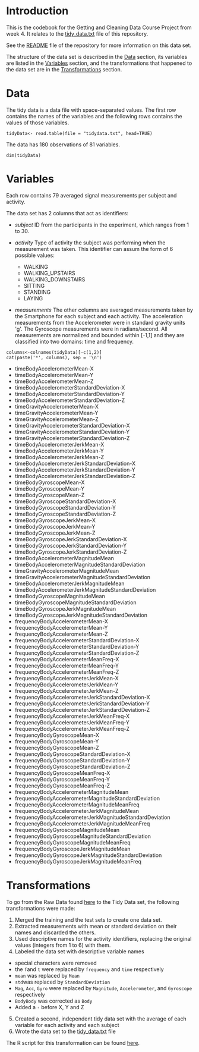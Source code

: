 # Introduction

This is the codebook for the Getting and Cleaning Data Course Project from week 4. It relates to the [tidy_data.txt](./tidy_data.txt) file of this repository.

See the [README](./README) file of the repository for more information on this data set.

The structure of the data set is described in the [Data](#data) section, its variables are listed in the [Variables](#variables) section, and the transformations that happened to the data set are in the [Transformations](#transformations) section.

# Data

The tidy data is a data file with space-separated values. The first row contains the names of the variables and the following rows contains the values of those variables.

```
tidyData<- read.table(file = "tidydata.txt", head=TRUE)
```

The data has 180 observations of 81 variables.

```
dim(tidyData)
```

# Variables

Each row contains 79 averaged signal measurements per subject and activity.

The data set has 2 columns that act as identifiers:

- *subject*
ID from the participants in the experiment, which ranges from 1 to 30.

- *activity*
Type of activity the subject was performing when the measurement was taken.
This identifier can assum the form of 6 possible values:
  - WALKING
  - WALKING_UPSTAIRS
  - WALKING_DOWNSTAIRS
  - SITTING
  - STANDING
  - LAYING
  
 - *measurements*
 The other columns are averaged measurements taken by the Smartphone for each subject and each activity.
 The acceleration measurements from the Accelerometer were in standard gravity units 'g'.
 The Gyroscope measurements were in radians/second.
 All measurements are normalized and bounded within [-1,1] and they are classified into two domains: time and frequency.
  
  ```
  columns<-colnames(tidyData)[-c(1,2)]
  cat(paste('*', columns), sep = '\n')
  ```
  
* timeBodyAccelerometerMean-X
* timeBodyAccelerometerMean-Y
* timeBodyAccelerometerMean-Z
* timeBodyAccelerometerStandardDeviation-X
* timeBodyAccelerometerStandardDeviation-Y
* timeBodyAccelerometerStandardDeviation-Z
* timeGravityAccelerometerMean-X
* timeGravityAccelerometerMean-Y
* timeGravityAccelerometerMean-Z
* timeGravityAccelerometerStandardDeviation-X
* timeGravityAccelerometerStandardDeviation-Y
* timeGravityAccelerometerStandardDeviation-Z
* timeBodyAccelerometerJerkMean-X
* timeBodyAccelerometerJerkMean-Y
* timeBodyAccelerometerJerkMean-Z
* timeBodyAccelerometerJerkStandardDeviation-X
* timeBodyAccelerometerJerkStandardDeviation-Y
* timeBodyAccelerometerJerkStandardDeviation-Z
* timeBodyGyroscopeMean-X
* timeBodyGyroscopeMean-Y
* timeBodyGyroscopeMean-Z
* timeBodyGyroscopeStandardDeviation-X
* timeBodyGyroscopeStandardDeviation-Y
* timeBodyGyroscopeStandardDeviation-Z
* timeBodyGyroscopeJerkMean-X
* timeBodyGyroscopeJerkMean-Y
* timeBodyGyroscopeJerkMean-Z
* timeBodyGyroscopeJerkStandardDeviation-X
* timeBodyGyroscopeJerkStandardDeviation-Y
* timeBodyGyroscopeJerkStandardDeviation-Z
* timeBodyAccelerometerMagnitudeMean
* timeBodyAccelerometerMagnitudeStandardDeviation
* timeGravityAccelerometerMagnitudeMean
* timeGravityAccelerometerMagnitudeStandardDeviation
* timeBodyAccelerometerJerkMagnitudeMean
* timeBodyAccelerometerJerkMagnitudeStandardDeviation
* timeBodyGyroscopeMagnitudeMean
* timeBodyGyroscopeMagnitudeStandardDeviation
* timeBodyGyroscopeJerkMagnitudeMean
* timeBodyGyroscopeJerkMagnitudeStandardDeviation
* frequencyBodyAccelerometerMean-X
* frequencyBodyAccelerometerMean-Y
* frequencyBodyAccelerometerMean-Z
* frequencyBodyAccelerometerStandardDeviation-X
* frequencyBodyAccelerometerStandardDeviation-Y
* frequencyBodyAccelerometerStandardDeviation-Z
* frequencyBodyAccelerometerMeanFreq-X
* frequencyBodyAccelerometerMeanFreq-Y
* frequencyBodyAccelerometerMeanFreq-Z
* frequencyBodyAccelerometerJerkMean-X
* frequencyBodyAccelerometerJerkMean-Y
* frequencyBodyAccelerometerJerkMean-Z
* frequencyBodyAccelerometerJerkStandardDeviation-X
* frequencyBodyAccelerometerJerkStandardDeviation-Y
* frequencyBodyAccelerometerJerkStandardDeviation-Z
* frequencyBodyAccelerometerJerkMeanFreq-X
* frequencyBodyAccelerometerJerkMeanFreq-Y
* frequencyBodyAccelerometerJerkMeanFreq-Z
* frequencyBodyGyroscopeMean-X
* frequencyBodyGyroscopeMean-Y
* frequencyBodyGyroscopeMean-Z
* frequencyBodyGyroscopeStandardDeviation-X
* frequencyBodyGyroscopeStandardDeviation-Y
* frequencyBodyGyroscopeStandardDeviation-Z
* frequencyBodyGyroscopeMeanFreq-X
* frequencyBodyGyroscopeMeanFreq-Y
* frequencyBodyGyroscopeMeanFreq-Z
* frequencyBodyAccelerometerMagnitudeMean
* frequencyBodyAccelerometerMagnitudeStandardDeviation
* frequencyBodyAccelerometerMagnitudeMeanFreq
* frequencyBodyAccelerometerJerkMagnitudeMean
* frequencyBodyAccelerometerJerkMagnitudeStandardDeviation
* frequencyBodyAccelerometerJerkMagnitudeMeanFreq
* frequencyBodyGyroscopeMagnitudeMean
* frequencyBodyGyroscopeMagnitudeStandardDeviation
* frequencyBodyGyroscopeMagnitudeMeanFreq
* frequencyBodyGyroscopeJerkMagnitudeMean
* frequencyBodyGyroscopeJerkMagnitudeStandardDeviation
* frequencyBodyGyroscopeJerkMagnitudeMeanFreq

# Transformations

To go from the Raw Data found [here](https://d396qusza40orc.cloudfront.net/getdata%2Fprojectfiles%2FUCI%20HAR%20Dataset.zip) to the Tidy Data set, the following transformations were made:
1. Merged the training and the test sets to create one data set.
2. Extracted measurements with mean or standard deviation on their names and discarded the others.
3. Used descriptive names for the activity identifiers, replacing the original values (integers from 1 to 6) with them.
4. Labeled the data set with descriptive variable names
  - special characters were removed
  - the `f`and `t` were replaced by `frequency` and `time` respectively
  - `mean` was replaced by `Mean`
  - `std`was replaced by `StandardDeviation`
  - `Mag`, `Acc`, `Gyro` were replaced by `Magnitude`, `Accelerometer`, and `Gyroscope` respectively
  - `BodyBody` was corrected as `Body`
  - Added a `-` before X, Y and Z
5. Created a second, independent tidy data set with the average of each variable for each activity and each subject
6. Wrote the data set to the [tidy_data.txt](./tidy_data.txt) file

The R script for this transformation can be found [here](./run_analysis.R).


